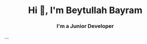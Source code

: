 
<h1 align="center">Hi 👋, I'm Beytullah Bayram</h1>
<h3 align="center">I'm a Junior Developer</h3>
...
